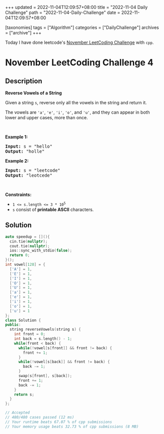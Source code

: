+++
updated = 2022-11-04T12:09:57+08:00
title = "2022-11-04 Daily Challenge"
path = "2022-11-04-Daily-Challenge"
date = 2022-11-04T12:09:57+08:00

[taxonomies]
tags = ["Algorithm"]
categories = ["DailyChallenge"]
archives = ["archive"]
+++

Today I have done leetcode's [November LeetCoding Challenge](https://leetcode.com/problems/reverse-vowels-of-a-string/) with `cpp`.

<!-- more -->

# November LeetCoding Challenge 4

## Description

**Reverse Vowels of a String**

<p>Given a string <code>s</code>, reverse only all the vowels in the string and return it.</p>

<p>The vowels are <code>&#39;a&#39;</code>, <code>&#39;e&#39;</code>, <code>&#39;i&#39;</code>, <code>&#39;o&#39;</code>, and <code>&#39;u&#39;</code>, and they can appear in both lower and upper cases, more than once.</p>

<p>&nbsp;</p>
<p><strong class="example">Example 1:</strong></p>
<pre><strong>Input:</strong> s = "hello"
<strong>Output:</strong> "holle"
</pre><p><strong class="example">Example 2:</strong></p>
<pre><strong>Input:</strong> s = "leetcode"
<strong>Output:</strong> "leotcede"
</pre>
<p>&nbsp;</p>
<p><strong>Constraints:</strong></p>

<ul>
	<li><code>1 &lt;= s.length &lt;= 3 * 10<sup>5</sup></code></li>
	<li><code>s</code> consist of <strong>printable ASCII</strong> characters.</li>
</ul>


## Solution

``` cpp
auto speedup = [](){
  cin.tie(nullptr);
  cout.tie(nullptr);
  ios::sync_with_stdio(false);
  return 0;
}();
int vowel[128] = {
  ['A'] = 1,
  ['E'] = 1,
  ['I'] = 1,
  ['O'] = 1,
  ['U'] = 1,
  ['a'] = 1,
  ['e'] = 1,
  ['i'] = 1,
  ['o'] = 1,
  ['u'] = 1
};
class Solution {
public:
  string reverseVowels(string s) {
    int front = 0;
    int back = s.length() - 1;
    while(front < back) {
      while(!vowel[s[front]] && front != back) {
        front += 1;
      }
      while(!vowel[s[back]] && front != back) {
        back -= 1;
      }
      swap(s[front], s[back]);
      front += 1;
      back -= 1;
    }
    return s;
  }
};

// Accepted
// 480/480 cases passed (12 ms)
// Your runtime beats 67.07 % of cpp submissions
// Your memory usage beats 32.73 % of cpp submissions (8 MB)
```
